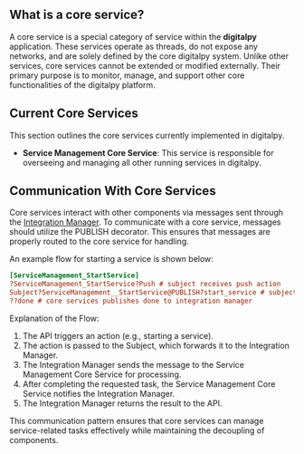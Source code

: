 ## What is a core service?
A core service is a special category of service within the **digitalpy** application. These services operate as threads, do not expose any networks, and are solely defined by the core digitalpy system. Unlike other services, core services cannot be extended or modified externally. Their primary purpose is to monitor, manage, and support other core functionalities of the digitalpy platform.

## Current Core Services
This section outlines the core services currently implemented in digitalpy.

* **Service Management Core Service**: This service is responsible for overseeing and managing all other running services in digitalpy.

## Communication With Core Services
Core services interact with other components via messages sent through the [Integration Manager](zmanager.md###The-Integration-Manager). To communicate with a core service, messages should utilize the PUBLISH decorator. This ensures that messages are properly routed to the core service for handling.

An example flow for starting a service is shown below:
```ini
[ServiceManagement_StartService]
?ServiceManagement_StartService?Push # subject receives push action
Subject?ServiceManagement__StartService@PUBLISH?start_service # subject sends next action directly to integration manager
??done # core services publishes done to integration manager
```
Explanation of the Flow:
1. The API triggers an action (e.g., starting a service).
2. The action is passed to the Subject, which forwards it to the Integration Manager.
3. The Integration Manager sends the message to the Service Management Core Service for processing.
4. After completing the requested task, the Service Management Core Service notifies the Integration Manager.
5. The Integration Manager returns the result to the API.

This communication pattern ensures that core services can manage service-related tasks effectively while maintaining the decoupling of components.

